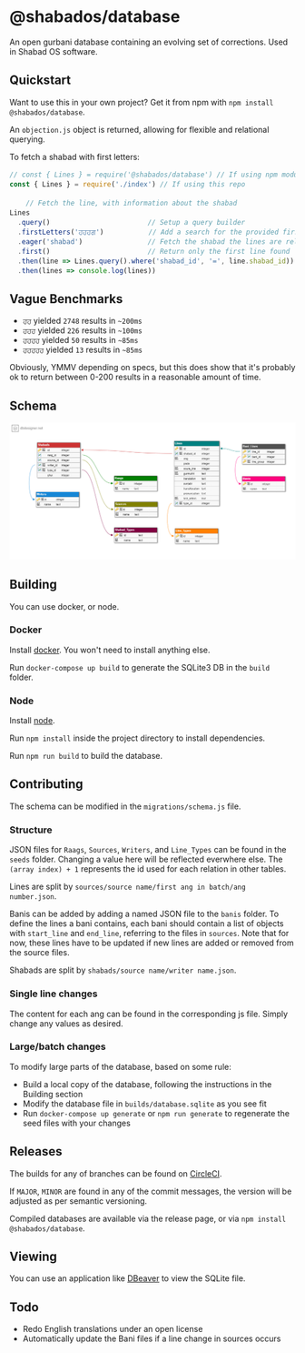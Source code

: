 
# @shabados/database
An open gurbani database containing an evolving set of corrections. Used in Shabad OS software.

## Quickstart

Want to use this in your own project? Get it from npm with `npm install @shabados/database`.

An `objection.js` object is returned, allowing for flexible and relational querying.

To fetch a shabad with first letters:

```javascript
// const { Lines } = require('@shabados/database') // If using npm module
const { Lines } = require('./index') // If using this repo
    
    // Fetch the line, with information about the shabad
Lines
  .query()                        // Setup a query builder
  .firstLetters('ਹਹਹਗ')           // Add a search for the provided first letters
  .eager('shabad')                // Fetch the shabad the lines are related to
  .first()                        // Return only the first line found
  .then(line => Lines.query().where('shabad_id', '=', line.shabad_id))
  .then(lines => console.log(lines))
```

## Vague Benchmarks

- `ਹਹ` yielded `2748` results in `~200ms`
- `ਹਹਹ` yielded `226` results in `~100ms`
- `ਹਹਹਹ` yielded `50` results in `~85ms`
- `ਹਹਹਹਹ` yielded `13` results in `~85ms`

Obviously, YMMV depending on specs, but this does show that
it's probably ok to return between 0-200 results in a reasonable amount of time.


## Schema

![schema](schema.png)

## Building

You can use docker, or node.

### Docker

Install [docker](http://docker.com). You won't need to install anything else.

Run `docker-compose up build` to generate the SQLite3 DB in the `build` folder.

### Node

Install [node](https://nodejs.org/). 

Run `npm install` inside the project directory to install dependencies.

Run `npm run build` to build the database.

## Contributing

The schema can be modified in the `migrations/schema.js` file.

### Structure

JSON files for `Raags`, `Sources`, `Writers`, and `Line_Types` can be found in the `seeds` folder.
Changing a value here will be reflected everwhere else. The `(array index) + 1` represents the id used
for each relation in other tables.

Lines are split by `sources/source name/first ang in batch/ang number.json`.

Banis can be added by adding a named JSON file to the `banis` folder. To define the lines a bani contains, each bani should contain a list of objects with `start_line` and `end_line`, referring to the files in `sources`. Note that for now, these lines have to be updated if new lines are added or removed from the source files. 

Shabads are split by `shabads/source name/writer name.json`.


### Single line changes
The content for each ang can be found in the corresponding js file. 
Simply change any values as desired.

### Large/batch changes

To modify large parts of the database, based on some rule:
- Build a local copy of the database, following the instructions in the Building section
- Modify the database file in `builds/database.sqlite` as you see fit
- Run `docker-compose up generate` or `npm run generate` to regenerate the seed files with your changes

## Releases

The builds for any of branches can be found on [CircleCI](https://circleci.com/gh/ShabadOS).

If `MAJOR`, `MINOR` are found in any of the commit messages, the version will be adjusted as per
semantic versioning.

Compiled databases are available via the release page, or via `npm install @shabados/database`.
      
## Viewing

You can use an application like [DBeaver](https://dbeaver.jkiss.org/) to view the SQLite file.

## Todo

- Redo English translations under an open license
- Automatically update the Bani files if a line change in sources occurs
